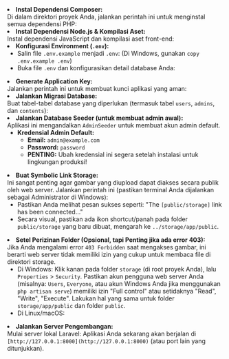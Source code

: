 <li><strong>Instal Dependensi Composer:</strong><br>
Di dalam direktori proyek Anda, jalankan perintah ini untuk menginstal semua dependensi PHP:
</li>

<li><strong>Instal Dependensi Node.js & Kompilasi Aset:</strong><br>
Instal dependensi JavaScript dan kompilasi aset front-end:
</li>

<li><strong>Konfigurasi Environment (<code>.env</code>):</strong>
    <ul>
        <li>Salin file <code>.env.example</code> menjadi <code>.env</code>:
            (Di Windows, gunakan <code>copy .env.example .env</code>)</li>
        <li>Buka file <code>.env</code> dan konfigurasikan detail database Anda:
        </li>
    </ul>
</li>

<li><strong>Generate Application Key:</strong><br>
Jalankan perintah ini untuk membuat kunci aplikasi yang aman:
</li>

<li><strong>Jalankan Migrasi Database:</strong><br>
Buat tabel-tabel database yang diperlukan (termasuk tabel <code>users</code>, <code>admins</code>, dan <code>contents</code>):
</li>

<li><strong>Jalankan Database Seeder (untuk membuat admin awal):</strong><br>
Aplikasi ini mengandalkan <code>AdminSeeder</code> untuk membuat akun admin default.
    <ul>
        <li><strong>Kredensial Admin Default:</strong>
            <ul>
                <li><strong>Email:</strong> <code>admin@example.com</code></li>
                <li><strong>Password:</strong> <code>password</code></li>
                <li><strong>PENTING:</strong> Ubah kredensial ini segera setelah instalasi untuk lingkungan produksi!</li>
            </ul>
        </li>
    </ul>
</li>

<li><strong>Buat Symbolic Link Storage:</strong><br>
Ini sangat penting agar gambar yang diupload dapat diakses secara publik oleh web server. Jalankan perintah ini (pastikan terminal Anda dijalankan sebagai Administrator di Windows):
    <ul>
        <li>Pastikan Anda melihat pesan sukses seperti: "The <code>[public/storage]</code> link has been connected..."</li>
        <li>Secara visual, pastikan ada ikon shortcut/panah pada folder <code>public/storage</code> yang baru dibuat, mengarah ke <code>../storage/app/public</code>.</li>
    </ul>
</li>

<li><strong>Setel Perizinan Folder (Opsional, tapi Penting jika ada error 403):</strong><br>
Jika Anda mengalami error <code>403 Forbidden</code> saat mengakses gambar, ini berarti web server tidak memiliki izin yang cukup untuk membaca file di direktori storage.
    <ul>
        <li>Di Windows: Klik kanan pada folder <code>storage</code> (di root proyek Anda), lalu <code>Properties</code> &gt; <code>Security</code>. Pastikan akun pengguna web server Anda (misalnya: <code>Users</code>, <code>Everyone</code>, atau akun Windows Anda jika menggunakan <code>php artisan serve</code>) memiliki izin "Full control" atau setidaknya "Read", "Write", "Execute". Lakukan hal yang sama untuk folder <code>storage/app/public</code> dan folder <code>public</code>.</li>
        <li>Di Linux/macOS:
        </li>
    </ul>
</li>

<li><strong>Jalankan Server Pengembangan:</strong><br>
Mulai server lokal Laravel:
Aplikasi Anda sekarang akan berjalan di <code>[http://127.0.0.1:8000](http://127.0.0.1:8000)</code> (atau port lain yang ditunjukkan).</li>
